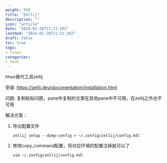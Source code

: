 ```yaml
---
weight: 999
title: "Zellij"
description: ""
icon: "article"
date: "2024-02-26T11:21:26Z"
lastmod: "2024-02-26T11:21:26Z"
draft: false
toc: true
tags: 
- linux
categories:
- tech
---
```


tmux替代工具zellij

安装: https://zellij.dev/documentation/installation.html

问题: 复制粘贴问题，pane中复制的文案在其他pane中不可用，在zellij之外也不可用

解决方案：

1. 导出配置文件

    `zellij setup --dump-config > ~/.config/zellij/config.kdl`
2. 修改copy_command配置，将对应环境的配置注掉就可以了

    `vim ~/.config/zellij/config.kdl`
